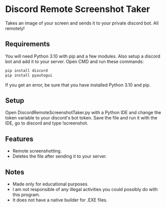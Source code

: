 # Discord Remote Screenshot Taker
Takes an image of your screen and sends it to your private discord bot. All remotely!
## Requirements
You will need Python 3.10 with pip and a few modules.
Also setup a discord bot and add it to your server.
Open CMD and run these commands:

```bash
pip install discord
pip install pyautogui
```

If you get an error, be sure that you have installed Python 3.10 and pip.

## Setup
Open DiscordRemoteScreenshotTaker.py with a Python IDE and change the token variable to your discord's bot token.
Save the file and run it with the IDE, go to discord and type !screenshot.

## Features
- Remote screenshotting.
- Deletes the file after sending it to your server.


## Notes
- Made only for educational purposes.
- I am not responsible of any illegal activities you could possibly do with this program.
- It does not have a native builder for .EXE files.

